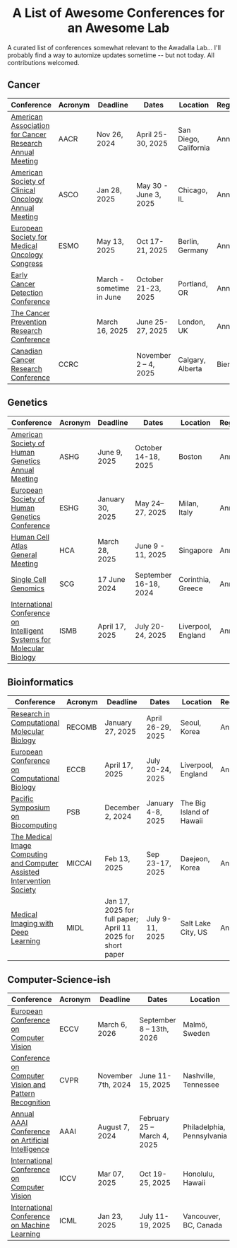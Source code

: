 <div align="center">
<h1>A List of Awesome Conferences for an Awesome Lab</h1>
</div>
A curated list of conferences somewhat relevant to the Awadalla Lab... I'll probably find a way to automize updates sometime -- but not today. 
All contributions welcomed. 

## Cancer

| Conference                                                   | Acronym | Deadline     | Dates                 | Location              | Regularity |
| ------------------------------------------------------------ | ------- | ------------ | --------------------- | --------------------- | ---------- |
| [American Association for Cancer Research Annual Meeting](https://www.aacr.org/meeting/aacr-annual-meeting-2025/) | AACR    | Nov 26, 2024 | April 25-30, 2025     | San Diego, California | Annual     |
| [American Society of Clinical Oncology Annual Meeting](https://conferences.asco.org/am/attend) | ASCO    | Jan 28, 2025     | May 30 - June 3, 2025 | Chicago, IL           | Annual     |
| [European Society for Medical Oncology Congress](https://www.esmo.org/meeting-calendar/esmo-congress-2024) | ESMO    | May 13, 2025     | Oct 17-21, 2025       | Berlin, Germany       | Annual     |
| [Early Cancer Detection Conference](https://www.earlydetectionresearch.com/) |         | March - sometime in June | October 21-23, 2025   | Portland, OR          | Annual     |
| [The Cancer Prevention Research Conference](https://www.cancerresearchuk.org/funding-for-researchers/research-events-and-conferences/the-cancer-prevention-research-conference) |         | March 16, 2025   | June 25-27, 2025      | London, UK            | Annual     |
| [Canadian Cancer Research Conference](https://www.ccra-acrc.ca/conference/) | CCRC |  | November 2 – 4, 2025 | Calgary, Alberta | Biennial |
## Genetics

| Conference                                                   | Acronym | Deadline         | Dates                 | Location           | Regularity |
| ------------------------------------------------------------ | ------- | ---------------- | --------------------- | ------------------ | ---------- |
| [American Society of Human Genetics Annual Meeting](https://www.ashg.org/meetings/2025meeting/) | ASHG    | June 9, 2025     | October 14-18, 2025   | Boston             | Annual     |
| [European Society of Human Genetics Conference](https://2024.eshg.org/) | ESHG    | January 30, 2025 | May 24–27, 2025       | Milan, Italy       | Annual     |
| [Human Cell Atlas General Meeting](https://events.humancellatlas.org/2024GM) | HCA     | March 28, 2025   | June 9 - 11, 2025     | Singapore          | Annual     |
| [Single Cell Genomics](https://conferences.weizmann.ac.il/SCG2024/) | SCG     | 17 June 2024     | September 16-18, 2024 | Corinthia, Greece  | Annual     |
| [International Conference on Intelligent Systems for Molecular Biology](https://www.iscb.org/ismbeccb2025/home) | ISMB    | April 17, 2025   | July 20-24, 2025      | Liverpool, England | Annual     |

## Bioinformatics

| Conference                                                   | Acronym | Deadline                                                   | Dates             | Location                 | Regularity |
| ------------------------------------------------------------ | ------- | ---------------------------------------------------------- | ----------------- | ------------------------ | ---------- |
| [Research in Computational Molecular Biology](https://recomb.org/recomb2025/) | RECOMB  | January 27, 2025                                           | April 26-29, 2025 | Seoul, Korea             | Annual     |
| [European Conference on Computational Biology](https://www.iscb.org/ismbeccb2025/home) | ECCB    | April 17, 2025                                             | July 20-24, 2025  | Liverpool, England       | Annual     |
| [Pacific Symposium on Biocomputing](https://psb.stanford.edu/) | PSB     | December 2, 2024                                           | January 4-8, 2025 | The Big Island of Hawaii |            |
| [The Medical Image Computing and Computer Assisted Intervention Society](https://miccai.org/) | MICCAI  | Feb 13, 2025                                               | Sep 23-17, 2025   | Daejeon, Korea           | Annual     |
| [Medical Imaging with Deep Learning](https://2025.midl.io/)  | MIDL    | Jan 17, 2025 for full paper; April 11 2025 for short paper | July 9-11, 2025   | Salt Lake City, US       | Annual     |

## Computer-Science-ish

| Conference                                                   | Acronym | Deadline           | Dates                       | Location                   | Regularity |
| ------------------------------------------------------------ | ------- | ------------------ | --------------------------- | -------------------------- | ---------- |
| [European Conference on Computer Vision](https://eccv2024.ecva.net/Conferences/2026) | ECCV    | March 6, 2026      | September 8 – 13th, 2026    | Malmö, Sweden              | Biennial   |
| [Conference on Computer Vision and Pattern Recognition](https://cvpr.thecvf.com/) | CVPR    | November 7th, 2024 | June 11-15, 2025            | Nashville, Tennessee       | Annual     |
| [Annual AAAI Conference on Artificial Intelligence](https://aaai.org/conference/aaai/aaai-25/) | AAAI    | August 7, 2024     | February 25 – March 4, 2025 | Philadelphia, Pennsylvania | Annual     |
| [International Conference on Computer Vision](https://iccv.thecvf.com/) | ICCV    | Mar 07, 2025       | Oct 19-25, 2025             | Honolulu, Hawaii           | Annual     |
| [International Conference on Machine Learning](https://icml.cc/Conferences/2025) | ICML    | Jan 23, 2025       | July 11-19, 2025            | Vancouver, BC, Canada      | Annual     |

